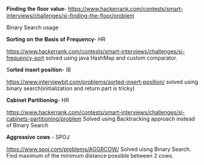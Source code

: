 𝐅𝐢𝐧𝐝𝐢𝐧𝐠 𝐭𝐡𝐞 𝐟𝐥𝐨𝐨𝐫 𝐯𝐚𝐥𝐮𝐞-
https://www.hackerrank.com/contests/smart-interviews/challenges/si-finding-the-floor/problem

Binary Search usage


𝐒𝐨𝐫𝐭𝐢𝐧𝐠 𝐨𝐧 𝐭𝐡𝐞 𝐁𝐚𝐬𝐢𝐬 𝐨𝐟 𝐅𝐫𝐞𝐪𝐮𝐞𝐧𝐜𝐲- HR

https://www.hackerrank.com/contests/smart-interviews/challenges/si-frequency-sort
solved using java HashMap and custom comparator.

S𝐨𝐫𝐭𝐞𝐝 𝐢𝐧𝐬𝐞𝐫𝐭 𝐩𝐨𝐬𝐢𝐭𝐢𝐨𝐧- IB

https://www.interviewbit.com/problems/sorted-insert-position/
solved using binary search(initialization and return part is tricky)


𝐂𝐚𝐛𝐢𝐧𝐞𝐭 𝐏𝐚𝐫𝐭𝐢𝐭𝐢𝐨𝐧𝐢𝐧𝐠- HR

https://www.hackerrank.com/contests/smart-interviews/challenges/si-cabinets-partitioning/problem
Solved using Backtracking approach instead of Binary Search

𝐀𝐠𝐠𝐫𝐞𝐬𝐬𝐢𝐯𝐞 𝐜𝐨𝐰𝐬 - SPOJ

https://www.spoj.com/problems/AGGRCOW/  Solved uisng Binary Search. Find maximum of the minimum distance possible between 2 cows.
